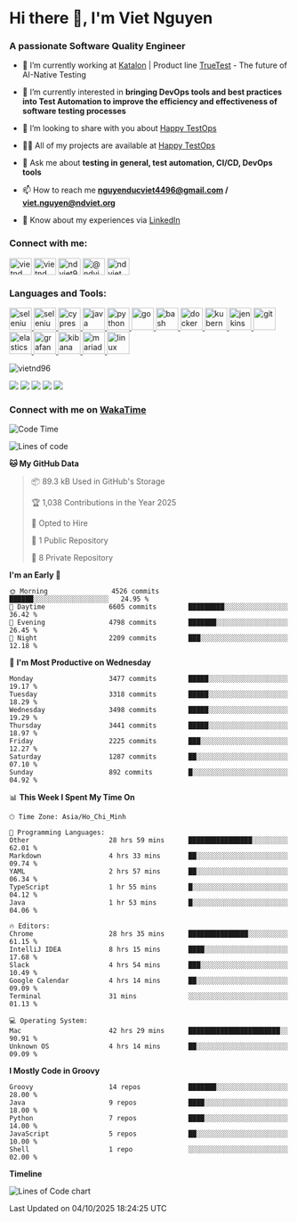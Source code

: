 <h1 align="left">Hi there 👋, I'm Viet Nguyen</h1>
<h3 align="left">A passionate Software Quality Engineer</h3>

- 🔭 I’m currently working at [Katalon](https://katalon.com/) | Product line [TrueTest](https://katalon.com/truetest) - The future of AI-Native Testing

- 🌱 I’m currently interested in **bringing DevOps tools and best practices into Test Automation to improve the
  efficiency and effectiveness of software testing processes**

- 👯 I’m looking to share with you about [Happy TestOps](https://github.com/ndviet)

- 👨‍💻 All of my projects are available at [Happy TestOps](https://github.com/ndviet)

- 💬 Ask me about **testing in general, test automation, CI/CD, DevOps tools**

- 📫 How to reach me **nguyenducviet4496@gmail.com / viet.nguyen@ndviet.org**

- 📄 Know about my experiences via [LinkedIn](https://www.linkedin.com/in/vietnd96/)

<h3 align="left">Connect with me:</h3>
<p align="left">
<a href="https://linkedin.com/in/vietnd96" target="blank"><img align="center" src="https://raw.githubusercontent.com/rahuldkjain/github-profile-readme-generator/master/src/images/icons/Social/linked-in-alt.svg" alt="vietnd" height="30" width="40" /></a>
<a href="https://fb.com/vietnd96" target="blank"><img align="center" src="https://raw.githubusercontent.com/rahuldkjain/github-profile-readme-generator/master/src/images/icons/Social/facebook.svg" alt="vietnd" height="30" width="40" /></a>
<a href="https://instagram.com/vietnd96" target="blank"><img align="center" src="https://raw.githubusercontent.com/rahuldkjain/github-profile-readme-generator/master/src/images/icons/Social/instagram.svg" alt="ndviet96" height="30" width="40" /></a>
<a href="https://medium.com/@ndviet" target="blank"><img align="center" src="https://raw.githubusercontent.com/rahuldkjain/github-profile-readme-generator/master/src/images/icons/Social/medium.svg" alt="@ndviet" height="30" width="40" /></a>
<a href="https://dev.to/ndviet" target="blank"><img align="center" src="https://raw.githubusercontent.com/rahuldkjain/github-profile-readme-generator/master/src/images/icons/Social/devto.svg" alt="ndviet" height="30" width="40" /></a>
</p>

<h3 align="left">Languages and Tools:</h3>
<p align="left">  
  <a href="https://www.selenium.dev" target="_blank" rel="noreferrer"> <img src="https://raw.githubusercontent.com/SeleniumHQ/docker-selenium/trunk/logo.png" alt="selenium" width="40" height="40"/> </a> 
  <a href="https://playwright.dev" target="_blank" rel="noreferrer"> <img src="https://playwright.dev/img/playwright-logo.svg" alt="selenium" width="40" height="40"/> </a>  
  <a href="https://www.cypress.io" target="_blank" rel="noreferrer"> <img src="https://avatars.githubusercontent.com/u/8908513" alt="cypress" width="40" height="40"/> </a> 
  <a href="https://www.java.com" target="_blank" rel="noreferrer"> <img src="https://raw.githubusercontent.com/devicons/devicon/master/icons/java/java-original.svg" alt="java" width="40" height="40"/> </a>
  <a href="https://www.python.org" target="_blank" rel="noreferrer"> <img src="https://raw.githubusercontent.com/devicons/devicon/master/icons/python/python-original.svg" alt="python" width="40" height="40"/> </a>
  <a href="https://golang.org" target="_blank" rel="noreferrer"> <img src="https://raw.githubusercontent.com/devicons/devicon/master/icons/go/go-original.svg" alt="go" width="40" height="40"/> </a> 
  <a href="https://www.gnu.org/software/bash/" target="_blank" rel="noreferrer"> <img src="https://www.vectorlogo.zone/logos/gnu_bash/gnu_bash-icon.svg" alt="bash" width="40" height="40"/> </a>
  <a href="https://www.docker.com/" target="_blank" rel="noreferrer"> <img src="https://raw.githubusercontent.com/devicons/devicon/master/icons/docker/docker-original-wordmark.svg" alt="docker" width="40" height="40"/> </a>  
  <a href="https://kubernetes.io" target="_blank" rel="noreferrer"> <img src="https://www.vectorlogo.zone/logos/kubernetes/kubernetes-icon.svg" alt="kubernetes" width="40" height="40"/> </a>  
  <a href="https://www.jenkins.io" target="_blank" rel="noreferrer"> <img src="https://www.vectorlogo.zone/logos/jenkins/jenkins-icon.svg" alt="jenkins" width="40" height="40"/> </a> 
  <a href="https://git-scm.com/" target="_blank" rel="noreferrer"> <img src="https://www.vectorlogo.zone/logos/git-scm/git-scm-icon.svg" alt="git" width="40" height="40"/> </a> 
  <a href="https://www.elastic.co" target="_blank" rel="noreferrer"> <img src="https://www.vectorlogo.zone/logos/elastic/elastic-icon.svg" alt="elasticsearch" width="40" height="40"/> </a> 
  <a href="https://grafana.com" target="_blank" rel="noreferrer"> <img src="https://www.vectorlogo.zone/logos/grafana/grafana-icon.svg" alt="grafana" width="40" height="40"/> </a> 
  <a href="https://www.elastic.co/kibana" target="_blank" rel="noreferrer"> <img src="https://www.vectorlogo.zone/logos/elasticco_kibana/elasticco_kibana-icon.svg" alt="kibana" width="40" height="40"/> </a>
  <a href="https://mariadb.org/" target="_blank" rel="noreferrer"> <img src="https://www.vectorlogo.zone/logos/mariadb/mariadb-icon.svg" alt="mariadb" width="40" height="40"/> </a> 
  <a href="https://www.linux.org/" target="_blank" rel="noreferrer"> <img src="https://raw.githubusercontent.com/devicons/devicon/master/icons/linux/linux-original.svg" alt="linux" width="40" height="40"/> </a> 
</p>

<p align="left"> <img src="https://komarev.com/ghpvc/?username=vietnd96&label=GitHub%20Profile%20Views&color=0e75b6&style=flat" alt="vietnd96" /> </p>

[![](https://raw.githubusercontent.com/vietnd96/vietnd96/main/profile-summary-card-output/github/0-profile-details.svg)](#)
[![](https://raw.githubusercontent.com/vietnd96/vietnd96/main/profile-summary-card-output/github/1-repos-per-language.svg)](#)
[![](https://raw.githubusercontent.com/vietnd96/vietnd96/main/profile-summary-card-output/github/2-most-commit-language.svg)](#)
[![](https://raw.githubusercontent.com/vietnd96/vietnd96/main/profile-summary-card-output/github/3-stats.svg)](#)
[![](https://raw.githubusercontent.com/vietnd96/vietnd96/main/profile-summary-card-output/github/4-productive-time.svg)](#)

<h3 align="left">Connect with me on <a href="https://wakatime.com/@vietnd96" target="_blank" rel="noreferrer">
WakaTime</a> </h3>

<!--START_SECTION:waka-->
![Code Time](http://img.shields.io/badge/Code%20Time-3%2C627%20hrs%2032%20mins-blue)

![Lines of code](https://img.shields.io/badge/From%20Hello%20World%20I%27ve%20Written-8.1%20million%20lines%20of%20code-blue)

**🐱 My GitHub Data** 

> 📦 89.3 kB Used in GitHub's Storage 
 > 
> 🏆 1,038 Contributions in the Year 2025
 > 
> 💼 Opted to Hire
 > 
> 📜 1 Public Repository 
 > 
> 🔑 8 Private Repository 
 > 
**I'm an Early 🐤** 

```text
🌞 Morning                4526 commits        ██████░░░░░░░░░░░░░░░░░░░   24.95 % 
🌆 Daytime                6605 commits        █████████░░░░░░░░░░░░░░░░   36.42 % 
🌃 Evening                4798 commits        ███████░░░░░░░░░░░░░░░░░░   26.45 % 
🌙 Night                  2209 commits        ███░░░░░░░░░░░░░░░░░░░░░░   12.18 % 
```
📅 **I'm Most Productive on Wednesday** 

```text
Monday                   3477 commits        █████░░░░░░░░░░░░░░░░░░░░   19.17 % 
Tuesday                  3318 commits        █████░░░░░░░░░░░░░░░░░░░░   18.29 % 
Wednesday                3498 commits        █████░░░░░░░░░░░░░░░░░░░░   19.29 % 
Thursday                 3441 commits        █████░░░░░░░░░░░░░░░░░░░░   18.97 % 
Friday                   2225 commits        ███░░░░░░░░░░░░░░░░░░░░░░   12.27 % 
Saturday                 1287 commits        ██░░░░░░░░░░░░░░░░░░░░░░░   07.10 % 
Sunday                   892 commits         █░░░░░░░░░░░░░░░░░░░░░░░░   04.92 % 
```


📊 **This Week I Spent My Time On** 

```text
🕑︎ Time Zone: Asia/Ho_Chi_Minh

💬 Programming Languages: 
Other                    28 hrs 59 mins      ████████████████░░░░░░░░░   62.01 % 
Markdown                 4 hrs 33 mins       ██░░░░░░░░░░░░░░░░░░░░░░░   09.74 % 
YAML                     2 hrs 57 mins       ██░░░░░░░░░░░░░░░░░░░░░░░   06.34 % 
TypeScript               1 hr 55 mins        █░░░░░░░░░░░░░░░░░░░░░░░░   04.12 % 
Java                     1 hr 53 mins        █░░░░░░░░░░░░░░░░░░░░░░░░   04.06 % 

🔥 Editors: 
Chrome                   28 hrs 35 mins      ███████████████░░░░░░░░░░   61.15 % 
IntelliJ IDEA            8 hrs 15 mins       ████░░░░░░░░░░░░░░░░░░░░░   17.68 % 
Slack                    4 hrs 54 mins       ███░░░░░░░░░░░░░░░░░░░░░░   10.49 % 
Google Calendar          4 hrs 14 mins       ██░░░░░░░░░░░░░░░░░░░░░░░   09.09 % 
Terminal                 31 mins             ░░░░░░░░░░░░░░░░░░░░░░░░░   01.13 % 

💻 Operating System: 
Mac                      42 hrs 29 mins      ███████████████████████░░   90.91 % 
Unknown OS               4 hrs 14 mins       ██░░░░░░░░░░░░░░░░░░░░░░░   09.09 % 
```

**I Mostly Code in Groovy** 

```text
Groovy                   14 repos            ███████░░░░░░░░░░░░░░░░░░   28.00 % 
Java                     9 repos             ████░░░░░░░░░░░░░░░░░░░░░   18.00 % 
Python                   7 repos             ████░░░░░░░░░░░░░░░░░░░░░   14.00 % 
JavaScript               5 repos             ██░░░░░░░░░░░░░░░░░░░░░░░   10.00 % 
Shell                    1 repo              ░░░░░░░░░░░░░░░░░░░░░░░░░   02.00 % 
```



**Timeline**

![Lines of Code chart](https://raw.githubusercontent.com/VietND96/VietND96/main/assets/bar_graph.png)


 Last Updated on 04/10/2025 18:24:25 UTC
<!--END_SECTION:waka-->
